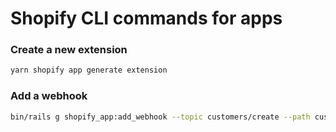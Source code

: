 # Shopify CLI commands for apps

### Create a new extension
```bash
yarn shopify app generate extension
```

### Add a webhook
```bash
bin/rails g shopify_app:add_webhook --topic customers/create --path customers/create
```
